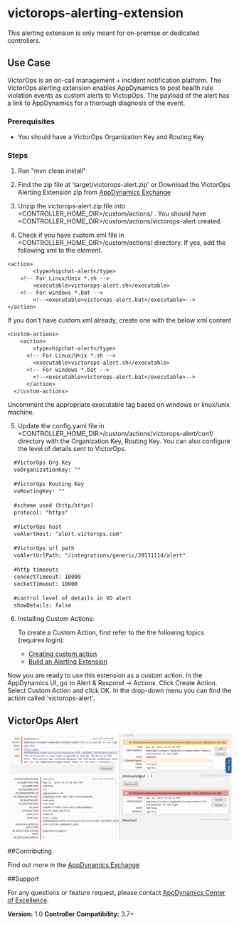 victorops-alerting-extension
============================
This alerting extension is only meant for on-premise or dedicated controllers.

## Use Case
VictorOps is an on-call management + incident notification platform. The VictorOps alerting extension enables AppDynamics to post health rule violation events as custom alerts to VictopOps. The payload of the alert has a link to AppDynamics for a thorough diagnosis of the event.

### Prerequisites

- You should have a VictorOps Organization Key and Routing Key

### Steps

1. Run "mvn clean install"

2. Find the zip file at 'target/victorops-alert.zip' or Download the VictorOps Alerting Extension zip from [AppDynamics Exchange](http://community.appdynamics.com/t5/AppDynamics-eXchange/idb-p/extensions)

3. Unzip the victorops-alert.zip file into <CONTROLLER_HOME_DIR>/custom/actions/ . You should have  <CONTROLLER_HOME_DIR>/custom/actions/victorops-alert created.  

4. Check if you have custom.xml file in <CONTROLLER_HOME_DIR>/custom/actions/ directory. If yes, add the following xml to the <custom-actions> element.

  ```
  <action>
		  <type>hipchat-alert</type>
      <!-- For Linux/Unix *.sh -->
 		  <executable>victorops-alert.sh</executable>
      <!-- For windows *.bat -->
 		  <!--<executable>victorops-alert.bat</executable>-->
  </action>
  ```
  If you don't have custom.xml already, create one with the below xml content

  ```
  <custom-actions>
      <action>
  		  <type>hipchat-alert</type>
        <!-- For Linux/Unix *.sh -->
   		  <executable>victorops-alert.sh</executable>
        <!-- For windows *.bat -->
   		  <!--<executable>victorops-alert.bat</executable>-->
 	    </action>
    </custom-actions>
  ```
  Uncomment the appropriate executable tag based on windows or linux/unix machine.

5. Update the config.yaml file in <CONTROLLER_HOME_DIR>/custom/actions/victorops-alert/conf/ directory with the Organization Key, Routing Key. You can also configure the level of details sent to VictorOps.
	
  ```
	#VictorOps Org Key
	voOrganizationKey: ""
	
	#VictorOps Routing Key
	voRoutingKey: ""
	
	#scheme used (http/https)
	protocol: "https"
	
	#VictorOps host
	voAlertHost: "alert.victorops.com"
	
	#VictorOps url path
	voAlertUrlPath: "/integrations/generic/20131114/alert"
	
	#http timeouts
	connectTimeout: 10000
	socketTimeout: 10000
	
	#control level of details in VO alert
	showDetails: false
  ```

6. Installing Custom Actions:

      To create a Custom Action, first refer to the the following topics (requires login):
      * [Creating custom action](http://docs.appdynamics.com/display/PRO14S/Custom+Actions)
      * [Build an Alerting Extension](http://docs.appdynamics.com/display/PRO14S/Build+an+Alerting+Extension)

Now you are ready to use this extension as a custom action. In the AppDynamics UI, go to Alert & Respond -> Actions. Click Create Action. Select Custom Action and click OK. In the drop-down menu you can find the action called 'victorops-alert'.

## VictorOps Alert ##
![](https://raw.githubusercontent.com/Appdynamics/victorops-alerting-extension/master/victorops-alert.png?token=7142645__eyJzY29wZSI6IlJhd0Jsb2I6QXBwZHluYW1pY3MvdmljdG9yb3BzLWFsZXJ0aW5nLWV4dGVuc2lvbi9tYXN0ZXIvdmljdG9yb3BzLWFsZXJ0LnBuZyIsImV4cGlyZXMiOjEzOTk2MDI0MTd9--830fafa2ed9a679dd48a4c68de51db5f11a88568)

##Contributing

Find out more in the [AppDynamics Exchange](http://community.appdynamics.com/t5/AppDynamics-eXchange/idb-p/extensions)

##Support

For any questions or feature request, please contact [AppDynamics Center of Excellence](mailto:ace-request@appdynamics.com).

**Version:** 1.0
**Controller Compatibility:** 3.7+

